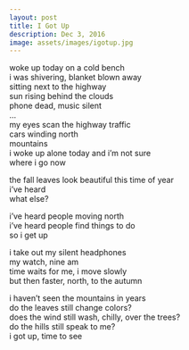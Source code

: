 ```yaml
---
layout: post
title: I Got Up
description: Dec 3, 2016
image: assets/images/igotup.jpg
---
```


woke up today on a cold bench   
i was shivering, blanket blown away   
sitting next to the highway   
sun rising behind the clouds   
phone dead, music silent    
…    
my eyes scan the highway traffic   
cars winding north   
mountains   
i woke up alone today and i’m not sure   
where i go now   

the fall leaves look beautiful this time of year   
i’ve heard   
what else?    

i’ve heard people moving north   
i’ve heard people find things to do   
so i get up    

i take out my silent headphones   
my watch, nine am   
time waits for me, i move slowly   
but then faster, north, to the autumn    

i haven’t seen the mountains in years   
do the leaves still change colors?   
does the wind still wash, chilly, over the trees?   
do the hills still speak to me?   
i got up, time to see   